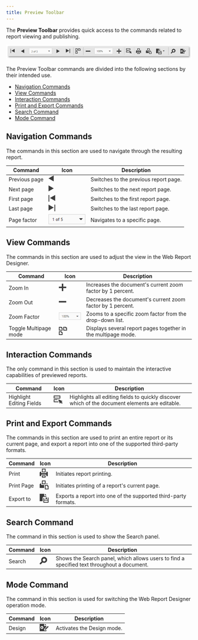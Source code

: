 ```yaml
---
title: Preview Toolbar
---
```

The **Preview Toolbar** provides quick access to the commands related to report viewing and publishing.

![web-report-designer-preview-toolbar](../../../images/Img24742.png)

The Preview Toolbar commands are divided into the following sections by their intended use.
* [Navigation Commands](#navigation)
* [View Commands](#view)
* [Interaction Commands](#interaction)
* [Print and Export Commands](#export)
* [Search Command](#search)
* [Mode Command](#mode)

## <a name="navigation"/>Navigation Commands
The commands in this section are used to navigate through the resulting report.

| Command | Icon | Description |
|---|---|---|
| Previous page | ![web-designer-main-toolbar-prev-page](../../../images/Img24551.png) | Switches to the previous report page. |
| Next page | ![web-designer-main-toolbar-next-page](../../../images/Img24552.png) | Switches to the next report page. |
| First page | ![web-designer-main-toolbar-first-page](../../../images/Img24553.png) | Switches to the first report page. |
| Last page | ![web-designer-main-toolbar-last-page](../../../images/Img24554.png) | Switches to the last report page. |
| Page factor | ![web-designer-main-toolbar-page](../../../images/Img24555.png) | Navigates to a specific page. |

## <a name="view"/>View Commands
The commands in this section are used to adjust the view in the Web Report Designer.

| Command | Icon | Description |
|---|---|---|
| Zoom In | ![web-designer-main-toolbar-zoom-in](../../../images/Img24546.png) | Increases the document's current zoom factor by 1 percent. |
| Zoom Out | ![web-designer-main-toolbar-zoom-out](../../../images/Img24547.png) | Decreases the document's current zoom factor by 1 percent. |
| Zoom Factor | ![web-designer-main-toolbar-zoom](../../../images/Img24548.png) | Zooms to a specific zoom factor from the drop-down list. |
| Toggle Multipage mode | ![web-designer-main-toolbar-multipage](../../../images/Img24556.png) | Displays several report pages together in the multipage mode. |

## <a name="interaction"/>Interaction Commands
The only command in this section is used to maintain the interactive capabilities of previewed reports.

| Command | Icon | Description |
|---|---|---|
| Highlight Editing Fields | ![web-designer-main-toolbar-highlight-fields](../../../images/Img126134.png) | Highlights all editing fields to quickly discover which of the document elements are editable. |

## <a name="export"/>Print and Export Commands
The commands in this section are used to print an entire report or its current page, and export a report into one of the supported third-party formats.

| Command | Icon | Description |
|---|---|---|
| Print | ![web-designer-main-toolbar-print](../../../images/Img121022.png) | Initiates report printing. |
| Print Page | ![web-designer-main-toolbar-print-page](../../../images/Img121023.png) | Initiates printing of a report's current page. |
| Export to | ![web-designer-main-toolbar-export](../../../images/Img24557.png) | Exports a report into one of the supported third-party formats. |

<a name="search"/>

## Search Command
The command in this section is used to show the Search panel.

| Command | Icon | Description |
|---|---|---|
| Search | ![web-designer-main-toolbar-search](../../../images/Img121025.png) | Shows the Search panel, which allows users to find a specified text throughout a document. |

## <a name="mode"/>Mode Command
The command in this section is used for switching the Web Report Designer operation mode.

| Command | Icon | Description |
|---|---|---|
| Design | ![web-designer-main-toolbar-design](../../../images/Img24579.png) | Activates the Design mode. |